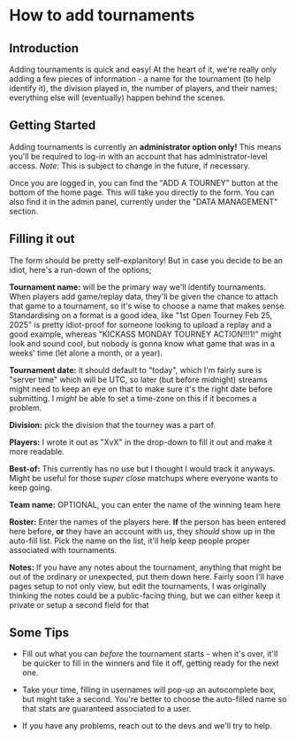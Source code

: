 # How to add tournaments

## Introduction

Adding tournaments is quick and easy! At the heart of it, we're really only adding a few pieces of information - a name for the tournament (to help identify it), the division played in, the number of players, and their names; everything else will (eventually) happen behind the scenes.


## Getting Started

Adding tournaments is currently an **administrator option only!** This means you'll be required to log-in with an account that has administrator-level access. *Note*: This is subject to change in the future, if necessary.

Once you are logged in, you can find the "ADD A TOURNEY" button at the bottom of the home page. This will take you directly to the form. You can also find it in the admin panel, currently under the "DATA MANAGEMENT" section.

## Filling it out

The form should be pretty self-explanitory! But in case you decide to be an idiot, here's a run-down of the options;

**Tournament name:** will be the primary way we'll identify tournaments. When players add game/replay data, they'll be given the chance to attach that game to a tournament, so it's wise to choose a name that makes sense. Standardising on a format is a good idea, like "1st Open Tourney Feb 25, 2025" is pretty idiot-proof for someone looking to upload a replay and a good example, whereas "KICKASS MONDAY TOURNEY ACTION!!!1!" might look and sound cool, but nobody is gonna know what game that was in a weeks' time (let alone a month, or a year).

**Tournament date:** it should default to "today", which I'm fairly sure is "server time" which will be UTC, so later (but before midnight) streams might need to keep an eye on that to make sure it's the right date before submitting. I *might* be able to set a time-zone on this if it becomes a problem.

**Division:** pick the division that the tourney was a part of.

**Players:** I wrote it out as "XvX" in the drop-down to fill it out and make it more readable.

**Best-of:** This currently has no use but I thought I would track it anyways. Might be useful for those *super close* matchups where everyone wants to keep going.

**Team name:** OPTIONAL, you can enter the name of the winning team here

**Roster:** Enter the names of the players here. **If** the person has been entered here before, **or** they have an account with us, they *should* show up in the auto-fill list. Pick the name on the list, it'll help keep people proper associated with tournaments.

**Notes:** If you have any notes about the tournament, anything that might be out of the ordinary or unexpected, put them down here. Fairly soon I'll have pages setup to not only view, but edit the tournaments, I was originally thinking the notes could be a public-facing thing, but we can either keep it private or setup a second field for that

## Some Tips

- Fill out what you can *before* the tournament starts - when it's over, it'll be quicker to fill in the winners and file it off, getting ready for the next one.

- Take your time, filling in usernames will pop-up an autocomplete box, but might take a second. You're better to choose the auto-filled name so that stats are guaranteed associated to a user.

- If you have any problems, reach out to the devs and we'll try to help.